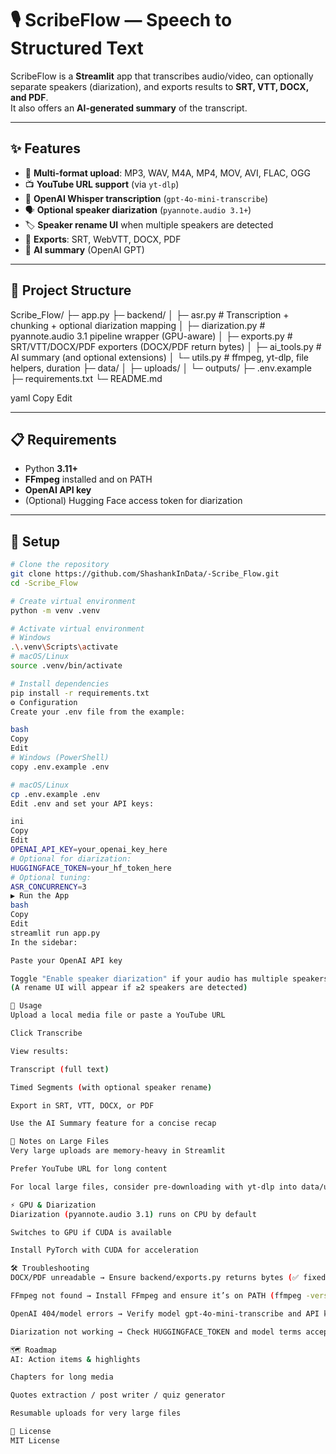 # 🎙 ScribeFlow — Speech to Structured Text

ScribeFlow is a **Streamlit** app that transcribes audio/video, can optionally separate speakers (diarization), and exports results to **SRT, VTT, DOCX, and PDF**.  
It also offers an **AI-generated summary** of the transcript.

---

## ✨ Features

- 🎵 **Multi-format upload**: MP3, WAV, M4A, MP4, MOV, AVI, FLAC, OGG
- 📺 **YouTube URL support** (via `yt-dlp`)
- 🤖 **OpenAI Whisper transcription** (`gpt-4o-mini-transcribe`)
- 🗣️ **Optional speaker diarization** (`pyannote.audio 3.1+`)
- 🏷️ **Speaker rename UI** when multiple speakers are detected
- 📂 **Exports**: SRT, WebVTT, DOCX, PDF
- 📜 **AI summary** (OpenAI GPT)

---

## 📂 Project Structure

Scribe_Flow/
├─ app.py
├─ backend/
│ ├─ asr.py # Transcription + chunking + optional diarization mapping
│ ├─ diarization.py # pyannote.audio 3.1 pipeline wrapper (GPU-aware)
│ ├─ exports.py # SRT/VTT/DOCX/PDF exporters (DOCX/PDF return bytes)
│ ├─ ai_tools.py # AI summary (and optional extensions)
│ └─ utils.py # ffmpeg, yt-dlp, file helpers, duration
├─ data/
│ ├─ uploads/
│ └─ outputs/
├─ .env.example
├─ requirements.txt
└─ README.md

yaml
Copy
Edit

---

## 📋 Requirements

- Python **3.11+**
- **FFmpeg** installed and on PATH
- **OpenAI API key**
- (Optional) Hugging Face access token for diarization

---

## 🚀 Setup

```bash
# Clone the repository
git clone https://github.com/ShashankInData/-Scribe_Flow.git
cd -Scribe_Flow

# Create virtual environment
python -m venv .venv

# Activate virtual environment
# Windows
.\.venv\Scripts\activate
# macOS/Linux
source .venv/bin/activate

# Install dependencies
pip install -r requirements.txt
⚙️ Configuration
Create your .env file from the example:

bash
Copy
Edit
# Windows (PowerShell)
copy .env.example .env

# macOS/Linux
cp .env.example .env
Edit .env and set your API keys:

ini
Copy
Edit
OPENAI_API_KEY=your_openai_key_here
# Optional for diarization:
HUGGINGFACE_TOKEN=your_hf_token_here
# Optional tuning:
ASR_CONCURRENCY=3
▶️ Run the App
bash
Copy
Edit
streamlit run app.py
In the sidebar:

Paste your OpenAI API key

Toggle "Enable speaker diarization" if your audio has multiple speakers
(A rename UI will appear if ≥2 speakers are detected)

📖 Usage
Upload a local media file or paste a YouTube URL

Click Transcribe

View results:

Transcript (full text)

Timed Segments (with optional speaker rename)

Export in SRT, VTT, DOCX, or PDF

Use the AI Summary feature for a concise recap

📌 Notes on Large Files
Very large uploads are memory-heavy in Streamlit

Prefer YouTube URL for long content

For local large files, consider pre-downloading with yt-dlp into data/uploads/

⚡ GPU & Diarization
Diarization (pyannote.audio 3.1) runs on CPU by default

Switches to GPU if CUDA is available

Install PyTorch with CUDA for acceleration

🛠 Troubleshooting
DOCX/PDF unreadable → Ensure backend/exports.py returns bytes (✅ fixed in this version)

FFmpeg not found → Install FFmpeg and ensure it’s on PATH (ffmpeg -version should work)

OpenAI 404/model errors → Verify model gpt-4o-mini-transcribe and API key

Diarization not working → Check HUGGINGFACE_TOKEN and model terms acceptance on Hugging Face

🗺 Roadmap
AI: Action items & highlights

Chapters for long media

Quotes extraction / post writer / quiz generator

Resumable uploads for very large files

📜 License
MIT License
